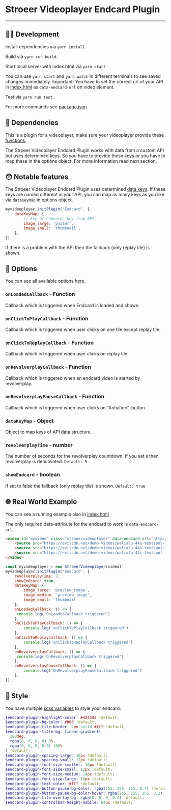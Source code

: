 # Stroeer Videoplayer Endcard Plugin

---

## 🧑‍💻 Development

Install dependencies via `yarn install`.

Build via `yarn run build`.

Start local server with index.html via `yarn start`

You can use `yarn start` and `yarn watch` in different terminals to see saved changes immediately.
Important: You have to set the correct url of your API in [index.html](https://github.com/stroeer/stroeer-videoplayer-plugin-endcard/blob/83b2d310e4e3e7dbb5770b1af2f50086e25958f3/index.html#L32) as `data-endcard-url` on video element.

Test via `yarn run test`.

For more commands see [package.json](https://github.com/stroeer/stroeer-videoplayer-plugin-endcard/blob/83b2d310e4e3e7dbb5770b1af2f50086e25958f3/package.json#L9)

## 👾 Dependencies
This is a plugin for a videoplayer, make sure your videoplayer provide these [functions](https://github.com/stroeer/stroeer-videoplayer-plugin-endcard/blob/83b2d310e4e3e7dbb5770b1af2f50086e25958f3/types/types.d.ts#L11).

The Stroeer Videoplayer Endcard Plugin works with data from a custom API but uses determined keys. So you have to provide these keys or you have to map these in the options object. For more information read next section.

## 😯 Notable features
The Stroeer Videoplayer Endcard Plugin uses determined [data keys](https://github.com/stroeer/stroeer-videoplayer-plugin-endcard/blob/83b2d310e4e3e7dbb5770b1af2f50086e25958f3/types/types.d.ts#L1). If these keys are named different in your API, you can map as many keys as you like via `dataKeyMap` in options object.

```javascript
myvideoplayer.initPlugin('Endcard', {
	dataKeyMap: {
		// key of endcard, key from API
		image_large: 'poster',
		image_small: 'thumbnail',
	},
})
```

If there is a problem with the API then the fallback (only replay tile) is shown.

## 🔌 Options

You can see all available options [here](https://github.com/stroeer/stroeer-videoplayer-plugin-endcard/blob/83b2d310e4e3e7dbb5770b1af2f50086e25958f3/types/types.d.ts#L21).
	
### `onLoadedCallback` - Function

Callback which is triggered when Endcard is loaded and shown.

### `onClickToPlayCallback` - Function

Callback which is triggered when user clicks on one tile except replay tile.

### `onClickToReplayCallback` - Function

Callback which is triggered when user clicks on replay tile.

### `onRevolverplayCallback` - Function

Callback which is triggered when an endcard video is started by revolverplay.

### `onRevolverplayPauseCallback` - Function

Callback which is triggered when user clicks on "Anhalten"-button.

### `dataKeyMap` - Object

Object to map keys of API data structure.

### `revolverplayTime` - number

The number of seconds for the revolverplay countdown. If you set `0` then revolverplay is deactivated.
`Default: 5`

### `showEndcard` - boolean

If set to false the fallback (only replay tile) is shown.
`Default: true`

## 🌐 Real World Example

You can see a running example also in [index.html](https://github.com/stroeer/stroeer-videoplayer-plugin-endcard/blob/master/index.html)

The only required data-attribute for the endcard to work is `data-endcard-url`.
```HTML
<video id="myvideo" class="stroeervideoplayer" data-endcard-url="http://localhost:5000/">
	<source src="https://evilcdn.net/demo-videos/walialu-44s-testspot-longboarding-1080p.mp4" type="video/mp4" data-label="1080p" />
	<source src="https://evilcdn.net/demo-videos/walialu-44s-testspot-longboarding-720p.mp4" type="video/mp4" data-label="720p" />
	<source src="https://evilcdn.net/demo-videos/walialu-44s-testspot-longboarding-240p.mp4" type="video/mp4" data-label="240p" />
</video>
``` 

```javascript
const myvideoplayer = new StroeerVideoplayer(video)
myvideoplayer.initPlugin('Endcard', {
	revolverplayTime: 7,
	showEndcard: true,
	dataKeyMap: {
		image_large: 'preview_image',
		image_medium: 'preview_image',
		image_small: 'thumbnail'
	},
	onLoadedCallback: () => {
	 console.log('OnLoadedCallback triggered')
 	},
 	onClickToPlayCallback: () => {
		console.log('onClickToPlayCallback triggered')
	},
	onClickToReplayCallback: () => {
		console.log('onClickToReplayCallback triggered')
	},
	onRevolverplayCallback: () => {
	 console.log('OnRevolverplayCallback triggered')
 	},
 	onRevolverplayPauseCallback: () => {
		console.log('OnRevolverplayPauseCallback triggered')
	},
})
```

## 👗 Style

You have multiple [scss variables](https://github.com/stroeer/stroeer-videoplayer-plugin-endcard/blob/master/src/endcard.scss) to style your endcard.

```scss
$endcard-plugin-highlight-color: #424242 !default;
$endcard-plugin-bg-color: #000 !default;
$endcard-plugin-tile-border: 2px solid #fff !default;
$endcard-plugin-title-bg: linear-gradient(
  180deg,
  rgba(0, 0, 0, 0) 0%,
  rgba(0, 0, 0, 0.8) 100%
) !default;
$endcard-plugin-spacing-large: 16px !default;
$endcard-plugin-spacing-small: 12px !default;
$endcard-plugin-font-size-smaller: 10px !default;
$endcard-plugin-font-size-small: 12px !default;
$endcard-plugin-font-size-medium: 14px !default;
$endcard-plugin-font-size-large: 16px !default;
$endcard-plugin-text-color: #fff !default;
$endcard-plugin-button-pause-bg-color: rgba(255, 255, 255, 0.4) !default;
$endcard-plugin-button-pause-bg-color-hover: rgba(255, 255, 255, 0.2) !default;
$endcard-plugin-tile-overlay-bg: rgba(0, 0, 0, 0.4) !default;
$endcard-plugin-controlbar-height-mobile: 64px !default;
```
